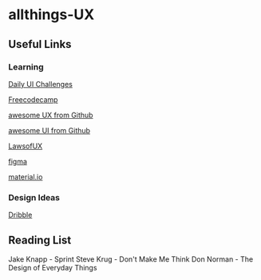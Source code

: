 # allthings-UX

## Useful Links

### Learning
[Daily UI Challenges](https://www.dailyui.co/)

[Freecodecamp](https://www.freecodecamp.org/learn/)

[awesome UX from Github](https://github.com/netoguimaraes/awesome-ux)

[awesome UI from Github](https://github.com/kevindeasis/awesome-ui)

[LawsofUX](https://lawsofux.com/)

[figma](https://www.figma.com/)

[material.io](https://material.io/design/introduction)

### Design Ideas
[Dribble](https://dribbble.com/)

## Reading List
Jake Knapp - Sprint
Steve Krug - Don't Make Me Think
Don Norman - The Design of Everyday Things
